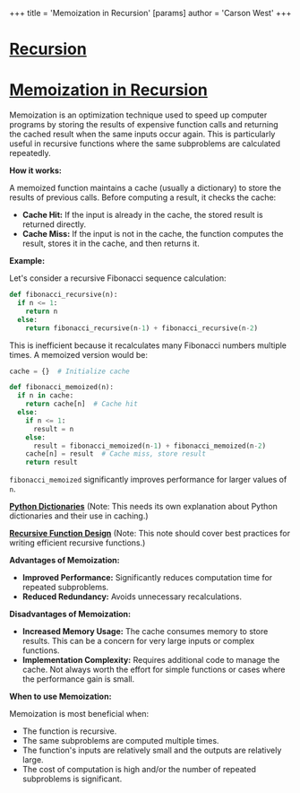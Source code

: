 +++
 title = 'Memoization in Recursion'
[params]
	author = 'Carson West'
+++
# [Recursion](./../recursion/)
# [Memoization in Recursion](./../memoization-in-recursion/) 
Memoization is an optimization technique used to speed up computer programs by storing the results of expensive function calls and returning the cached result when the same inputs occur again.  This is particularly useful in recursive functions where the same subproblems are calculated repeatedly.

**How it works:**

A memoized function maintains a cache (usually a dictionary) to store the results of previous calls. Before computing a result, it checks the cache:

* **Cache Hit:** If the input is already in the cache, the stored result is returned directly.
* **Cache Miss:** If the input is not in the cache, the function computes the result, stores it in the cache, and then returns it.


**Example:**

Let's consider a recursive Fibonacci sequence calculation:

```python
def fibonacci_recursive(n):
  if n <= 1:
    return n
  else:
    return fibonacci_recursive(n-1) + fibonacci_recursive(n-2)

```

This is inefficient because it recalculates many Fibonacci numbers multiple times.  A memoized version would be:

```python
cache = {}  # Initialize cache

def fibonacci_memoized(n):
  if n in cache:
    return cache[n]  # Cache hit
  else:
    if n <= 1:
      result = n
    else:
      result = fibonacci_memoized(n-1) + fibonacci_memoized(n-2)
    cache[n] = result  # Cache miss, store result
    return result

```

`fibonacci_memoized` significantly improves performance for larger values of `n`.


**[Python Dictionaries](./../python-dictionaries/)**  (Note: This needs its own explanation about Python dictionaries and their use in caching.)

**[Recursive Function Design](./../recursive-function-design/)** (Note:  This note should cover best practices for writing efficient recursive functions.)


**Advantages of Memoization:**

* **Improved Performance:**  Significantly reduces computation time for repeated subproblems.
* **Reduced Redundancy:** Avoids unnecessary recalculations.

**Disadvantages of Memoization:**

* **Increased Memory Usage:** The cache consumes memory to store results.  This can be a concern for very large inputs or complex functions.
* **Implementation Complexity:** Requires additional code to manage the cache.  Not always worth the effort for simple functions or cases where the performance gain is small.


**When to use Memoization:**

Memoization is most beneficial when:

* The function is recursive.
* The same subproblems are computed multiple times.
* The function's inputs are relatively small and the outputs are relatively large.
* The cost of computation is high and/or the number of repeated subproblems is significant.
